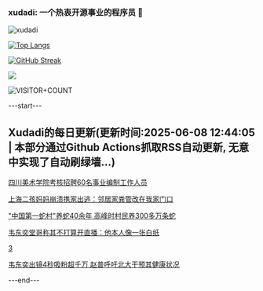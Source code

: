 ### xudadi: 一个热衷开源事业的程序员 👋

![xudadi](https://github-readme-stats-git-masterorgs-github-readme-stats-team.vercel.app/api?username=xudadi)

[![Top Langs](https://github-readme-stats.vercel.app/api/top-langs/?username=xudadi)](https://github.com/anuraghazra/github-readme-stats)

[![GitHub Streak](https://streak-stats.demolab.com?user=xudadi&locale=zh_Hans)](https://git.io/streak-stats)

![](https://raw.githubusercontent.com/xudadi/xudadi/main/assets/github-contribution-grid-snake.svg)

![VISITOR+COUNT](https://komarev.com/ghpvc/?username=xudadi&label=VISITOR+COUNT)


---start---

## Xudadi的每日更新(更新时间:2025-06-08 12:44:05 | 本部分通过Github Actions抓取RSS自动更新, 无意中实现了自动刷绿墙...)

[四川美术学院考核招聘60名事业编制工作人员](https://www.gongkaoleida.com/article/2438257)

[上海二孩妈妈崩溃携家出逃：邻居家粪管改在我家门口](https://m.163.com/news/article/K1FUT10R053469LG.html)

["中国第一蛇村"养蛇40余年 高峰时村民养300多万条蛇](https://m.163.com/news/article/K1FUT135053469LG.html)

[韦东奕堂哥称其不打算开直播：他本人像一张白纸](https://m.163.com/news/article/K1FUHMLB00019B3E.html)

[3](https://m.163.com/touch/news/sub/domestic)

[韦东奕出镜4秒吸粉超千万 赵普呼吁北大干预其健康状况](https://m.163.com/news/article/K1FK4OBQ0550A0OW.html)

---end---
